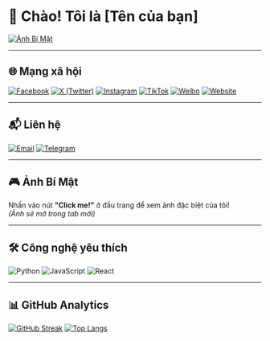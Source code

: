 # 🚀 Chào! Tôi là [Tên của bạn]

[![Ảnh Bí Mật](https://img.shields.io/badge/%F0%9F%93%B8_Click_me!-Magic%20Image-FF69B4?style=for-the-badge)](https://i.imgur.com/your-image-link.jpg)

---

## 🌐 Mạng xã hội

[![Facebook](https://img.shields.io/badge/Facebook-1877F2?logo=facebook&logoColor=white)](https://facebook.com/your-profile)
[![X (Twitter)](https://img.shields.io/badge/X%20(Twitter)-000000?logo=x&logoColor=white)](https://x.com/your-handle)
[![Instagram](https://img.shields.io/badge/Instagram-E4405F?logo=instagram&logoColor=white)](https://instagram.com/your-username)
[![TikTok](https://img.shields.io/badge/TikTok-000000?logo=tiktok&logoColor=white)](https://tiktok.com/@your-id)
[![Weibo](https://img.shields.io/badge/Weibo-DF2029?logo=sina-weibo&logoColor=white)](https://weibo.com/your-profile)
[![Website](https://img.shields.io/badge/Website-FF7139?logo=google-chrome&logoColor=white)](https://thazh.giize.com)

---

## 📬 Liên hệ

[![Email](https://img.shields.io/badge/Email-D14836?logo=gmail&logoColor=white)](mailto:hello@thazh.42web.io)
[![Telegram](https://img.shields.io/badge/Telegram-26A5E4?logo=telegram&logoColor=white)](https://t.me/hgthazh)

---

## 🎮 Ảnh Bí Mật
Nhấn vào nút **"Click me!"** ở đầu trang để xem ảnh đặc biệt của tôi!  
*(Ảnh sẽ mở trong tab mới)*

---

## 🛠️ Công nghệ yêu thích

![Python](https://img.shields.io/badge/PHP-3776AB?logo=php&logoColor=white)
![JavaScript](https://img.shields.io/badge/JavaScript-F7DF1E?logo=javascript&logoColor=black)
![React](https://img.shields.io/badge/React-61DAFB?logo=react&logoColor=black)

---

## 📊 GitHub Analytics

[![GitHub Streak](https://streak-stats.demolab.com?user=KairomGithub&theme=radical)](https://git.io/streak-stats)
[![Top Langs](https://github-readme-stats.vercel.app/api/top-langs/?username=KairomGithub&layout=compact&theme=dracula)](https://github.com/anuraghazra/github-readme-stats)